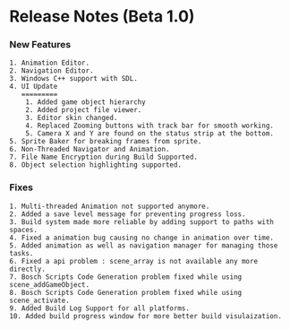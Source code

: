 Release Notes (Beta 1.0)
========================

### New Features
	1. Animation Editor.
	2. Navigation Editor.
	3. Windows C++ support with SDL.
	4. UI Update
	   =========
		1. Added game object hierarchy
		2. Added project file viewer.
		3. Editor skin changed.
		4. Replaced Zooming buttons with track bar for smooth working.
		5. Camera X and Y are found on the status strip at the bottom.
	5. Sprite Baker for breaking frames from sprite. 
	6. Non-Threaded Navigator and Animation.
	7. File Name Encryption during Build Supported.
	8. Object selection highlighting supported.
	
### Fixes
	1. Multi-threaded Animation not supported anymore.
	2. Added a save level message for preventing progress loss.
	3. Build system made more reliable by adding support to paths with spaces.
	4. Fixed a animation bug causing no change in animation over time.
	5. Added animation as well as navigation manager for managing those tasks.
	6. Fixed a api problem : scene_array is not available any more directly.
	7. Bosch Scripts Code Generation problem fixed while using scene_addGameObject.
	8. Bosch Scripts Code Generation problem fixed while using scene_activate.
	9. Added Build Log Support for all platforms.
	10. Added build progress window for more better build visulaization.
	
 
